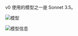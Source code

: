 v0 使用的模型之一是 Sonnet 3.5。

![模型](https://r2.e-z.host/30d20ab3-9319-4fe3-a2ee-d158bfedb06f/mcox7uwz.png)

![模型信息](https://r2.e-z.host/30d20ab3-9319-4fe3-a2ee-d158bfedb06f/fs2nwv2t.png)
